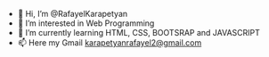 - 👋 Hi, I’m @RafayelKarapetyan
- 👀 I’m interested in Web Programming
- 🌱 I’m currently learning HTML, CSS, BOOTSRAP and JAVASCRIPT
- 📫 Here my Gmail karapetyanrafayel2@gmail.com
